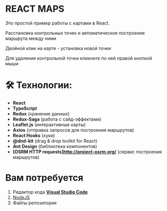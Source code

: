 # REACT MAPS

Это простой пример работы с картами в React.

Расстановка контрольных точек и автоматическое построение маршрута между ними

Двойной клик на карте - установка новой точки

Для удаления контрольной точки кликните по ней правой кнопкой мыши


# 🛠 Технологии:

- **React**
- **TypeScript**
- **Redux** (хранение данных)
- **Redux-Saga** (работа с сайд-эффектами)
- **Leaflet.js** (интерактивные карты)
- **Axios** (отправка запросов для построения маршрутов)
- **React Hooks** (хуки)
- **@dnd-kit** (drag & drop toolkit for React)
- **Ant Design** (библиотека компонентов)
- **[OSRM HTTP requests]http://project-osrm.org/** (сервис построения маршрутов)


# Вам потребуется

1. Редактор кода **[Visual Studio Code](https://code.visualstudio.com/)**
2. [NodeJS](https://nodejs.org/en/)
3. Файты репозитория
